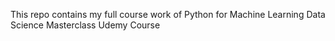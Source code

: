 This repo contains my full course work of Python for Machine Learning Data Science Masterclass Udemy Course
